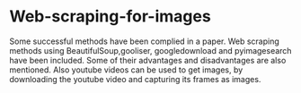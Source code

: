 # Web-scraping-for-images 
Some successful methods have been complied in a paper. 
Web scraping methods using BeautifulSoup,gooliser, googledownload and pyimagesearch have been included.
Some of their advantages and disadvantages are also mentioned.
Also youtube videos can be used to get images, by downloading the youtube video and capturing its frames as images.
